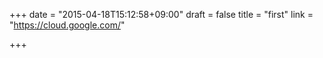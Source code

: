 +++
date = "2015-04-18T15:12:58+09:00"
draft = false
title = "first"
link = "https://cloud.google.com/"

+++

